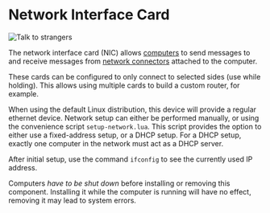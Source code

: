 # Network Interface Card
![Talk to strangers](item:oc2:network_interface_card)

The network interface card (NIC) allows [computers](../block/computer.md) to send messages to and receive messages from [network connectors](../block/network_connector.md) attached to the computer.

These cards can be configured to only connect to selected sides (use while holding). This allows using multiple cards to build a custom router, for example.

When using the default Linux distribution, this device will provide a regular ethernet device. Network setup can either be performed manually, or using the convenience script `setup-network.lua`. This script provides the option to either use a fixed-address setup, or a DHCP setup. For a DHCP setup, exactly one computer in the network must act as a DHCP server.

After initial setup, use the command `ifconfig` to see the currently used IP address.

Computers *have to be shut down* before installing or removing this component. Installing it while the computer is running will have no effect, removing it may lead to system errors.
